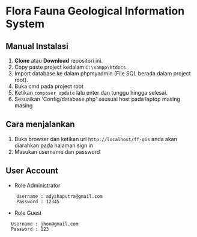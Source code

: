 # Flora Fauna Geological Information System

## Manual Instalasi

1. **Clone** atau **Download** repositori ini.
2. Copy paste project kedalam `C:\xampp\htdocs`
3. Import database ke dalam phpmyadmin (File SQL berada dalam project root).
4. Buka cmd pada project root
5. Ketikan `composer update` lalu enter dan tunggu hingga selesai.
6. Sesuaikan 'Config/database.php' seusuai host pada laptop masing masing

## Cara menjalankan

1. Buka browser dan ketikan url `http://localhost/ff-gis` anda akan diarahkan pada halaman sign in
2. Masukan username dan password

## User Account

- Role Administrator

```
    Username : adyshaputra@gmail.com
    Password : 12345
```

- Role Guest

```
  Username : jhon@gmail.com
  Password : 123
```
